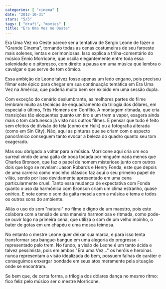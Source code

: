 ```yaml
---
categories: [ "cinema" ]
date: "2012-10-31"
stars: "5/5"
tags: [ "draft", "movies" ]
title: "Era Uma Vez no Oeste"
---
```

Era Uma Vez no Oeste parece ser a tentativa de Sergio Leone de fazer o
"Grande Cinema", tornando todas as cenas costumeiras de seu faroeste
mais solenes, lentas e cerimoniosas. Isso explica a trilha-comentário
do músico Ennio Morricone, que oscila elegantemente entre toda essa
solenidade e o pitoresco, com direito a pausa em uma música que lembra
o cavalgar e que serve de tom cômico.

Essa ambição de Leone talvez fosse apenas um ledo engano, pois precisou
filmar este épico para chegar em sua continuação temática em Era Uma
Vez na América, que poderia muito bem ser exibido em uma sessão dupla. 

Com exceção do cenário deslumbrante, as melhores partes do filme
lembram muito as técnicas de enquadramento da trilogia dos dólares,
em especial o último, Três Homens em Conflito. A montagem ritmada,
que cria transições tão eloquentes quanto um tiro e um trem a vapor,
exagera ainda mais o tom cartunesco já visto nos outros filmes. E
pensar que tudo é feito sem efeitos de divisão de tela (como em Hulk)
ou a fotografia alterada (como em Sin City). Não, aqui as pinturas que
se criam com o aspecto panorâmico conseguem tanto evocar a beleza do
quadro quanto seu tom exagerado.

Mas sou obrigado a voltar para a música. Morricone aqui cria um eco
surreal vindo de uma gaita de boca tocada por ninguém nada menos que
Charles Bronson, que faz o papel de homem misterioso junto com outros dois
que logo se revelam: Jason Robards e Henry Fonda, este que depois de uma
carreira como mocinho clássico faz aqui o seu primeiro papel de vilão,
sendo por isso devidamente apresentado em uma cena particularmente
cruel. Tanto essa mudança de expectativa com Fonda quanto o uso da
harmônica com Bronson criam um clima estranho, quase onírico. E note
como o som da gaita mescla com a música e tema e todos os outros sons
do ambiente.

Aliás o uso do som "natural" no filme é digno de um maestro, pois
este colabora com a tensão de uma maneira harmoniosa e ritmada, como
pode-se ouvir logo na primeira cena, que utiliza o som de um velho moinho,
o bater de gotas em um chapéu e uma mosca teimosa.

No entanto o mestre Leone quer deixar sua marca, e para isso tenta
transformar seu bangue-bangue em uma alegoria do progresso - representado
pelo trem. No fundo, a visão de Leone é um tanto ácida e talvez
pessimista, pois em ambos "Era uma Vez..." os heróis e heroínas nunca
representam a visão idealizada do bem, possuem falhas de caráter e
conseguimos enxergar bondade em seus atos meramente pela situação onde
se encontram.

Se bem que, de certa forma, a trilogia dos dólares dança no mesmo ritmo:
fico feliz pelo músico ser o mestre Morricone.

